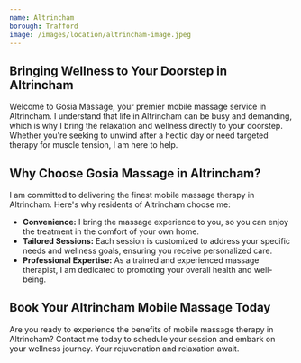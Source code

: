```yaml
---
name: Altrincham
borough: Trafford
image: /images/location/altrincham-image.jpeg
---
```


## Bringing Wellness to Your Doorstep in Altrincham

Welcome to Gosia Massage, your premier mobile massage service in Altrincham. I understand that life in Altrincham can be busy and demanding, which is why I bring the relaxation and wellness directly to your doorstep. Whether you're seeking to unwind after a hectic day or need targeted therapy for muscle tension, I am here to help.

## Why Choose Gosia Massage in Altrincham?

I am committed to delivering the finest mobile massage therapy in Altrincham. Here's why residents of Altrincham choose me:

- **Convenience:** I bring the massage experience to you, so you can enjoy the treatment in the comfort of your own home.
- **Tailored Sessions:** Each session is customized to address your specific needs and wellness goals, ensuring you receive personalized care.
- **Professional Expertise:** As a trained and experienced massage therapist, I am dedicated to promoting your overall health and well-being.

## Book Your Altrincham Mobile Massage Today

Are you ready to experience the benefits of mobile massage therapy in Altrincham? Contact me today to schedule your session and embark on your wellness journey. Your rejuvenation and relaxation await.
